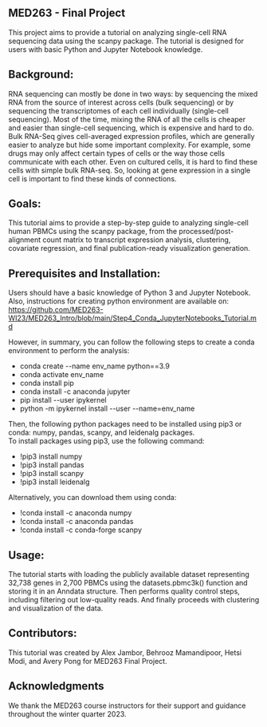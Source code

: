 ## MED263 - Final Project
This project aims to provide a tutorial on analyzing single-cell RNA sequencing data using the scanpy package. The tutorial is designed for users with basic Python and Jupyter Notebook knowledge.

## Background:
RNA sequencing can mostly be done in two ways: by sequencing the mixed RNA from the source of interest across cells (bulk sequencing) or by sequencing the transcriptomes of each cell individually (single-cell sequencing). Most of the time, mixing the RNA of all the cells is cheaper and easier than single-cell sequencing, which is expensive and hard to do. Bulk RNA-Seq gives cell-averaged expression profiles, which are generally easier to analyze but hide some important complexity. For example, some drugs may only affect certain types of cells or the way those cells communicate with each other. Even on cultured cells, it is hard to find these cells with simple bulk RNA-seq. So, looking at gene expression in a single cell is important to find these kinds of connections.

## Goals:
This tutorial aims to provide a step-by-step guide to analyzing single-cell human PBMCs using the scanpy package, from the processed/post-alignment count matrix to transcript expression analysis, clustering, covariate regression, and final publication-ready visualization generation.

## Prerequisites and Installation:
 Users should have a basic knowledge of Python 3 and Jupyter Notebook. Also, instructions for creating python environment are available on:    
 https://github.com/MED263-WI23/MED263_Intro/blob/main/Step4_Conda_JupyterNotebooks_Tutorial.md

However, in summary, you can follow the following steps to create a conda environment to perform the analysis:       
- conda create --name env_name python==3.9   
- conda activate env_name   
- conda install pip    
- conda install -c anaconda jupyter    
- pip install --user ipykernel    
- python -m ipykernel install --user --name=env_name    

Then, the following python packages need to be installed using pip3 or conda: numpy, pandas, scanpy, and leidenalg packages.    
To install packages using pip3, use the following command:    
 - !pip3 install numpy    
 - !pip3 install pandas    
 - !pip3 install scanpy    
 - !pip3 install leidenalg    
 
 Alternatively, you can download them using conda:    
 - !conda install -c anaconda numpy    
 - !conda install -c anaconda pandas    
 - !conda install -c conda-forge scanpy    

## Usage:
The tutorial starts with loading the publicly available dataset representing 32,738 genes in 2,700 PBMCs using the datasets.pbmc3k() function and storing it in an Anndata structure. Then performs quality control steps, including filtering out low-quality reads. And finally proceeds with clustering and visualization of the data.

## Contributors:
This tutorial was created by Alex Jambor, Behrooz Mamandipoor, Hetsi Modi, and Avery Pong for MED263 Final Project.

## Acknowledgments
We thank the MED263 course instructors for their support and guidance throughout the winter quarter 2023.

